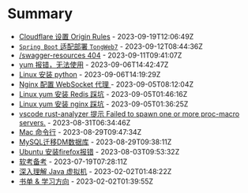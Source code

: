 # Summary

- [Cloudflare 设置 Origin Rules](https://github.com/zhangwt-cn/notes/issues/16) - 2023-09-19T12:06:49Z
- [`Spring Boot` 适配部署 `TongWeb7`](https://github.com/zhangwt-cn/notes/issues/15) - 2023-09-12T08:44:36Z
- [/swagger-resources 404](https://github.com/zhangwt-cn/notes/issues/14) - 2023-09-11T09:41:07Z
- [yum 报错，无法使用](https://github.com/zhangwt-cn/notes/issues/13) - 2023-09-06T14:42:47Z
- [Linux 安装 python](https://github.com/zhangwt-cn/notes/issues/12) - 2023-09-06T14:19:29Z
- [Nginx 配置 WebSocket 代理 ](https://github.com/zhangwt-cn/notes/issues/11) - 2023-09-05T08:12:04Z
- [Linux yum 安装 Redis 踩坑](https://github.com/zhangwt-cn/notes/issues/10) - 2023-09-05T01:46:16Z
- [Linux yum 安装 nginx 踩坑](https://github.com/zhangwt-cn/notes/issues/9) - 2023-09-05T01:36:25Z
- [vscode rust-analyzer 提示 Failed to spawn one or more proc-macro servers.](https://github.com/zhangwt-cn/notes/issues/8) - 2023-08-31T06:34:46Z
- [Mac 命令行](https://github.com/zhangwt-cn/notes/issues/7) - 2023-08-29T09:47:34Z
- [MySQL迁移DM数据库](https://github.com/zhangwt-cn/notes/issues/6) - 2023-08-29T09:38:11Z
- [Ubuntu 安装firefox报错](https://github.com/zhangwt-cn/notes/issues/5) - 2023-08-03T09:53:32Z
- [软考备考](https://github.com/zhangwt-cn/notes/issues/4) - 2023-07-19T07:28:11Z
- [深入理解 Java 虚拟机](https://github.com/zhangwt-cn/notes/issues/2) - 2023-02-02T01:48:22Z
- [书单 & 学习方向](https://github.com/zhangwt-cn/notes/issues/3) - 2023-02-02T01:39:55Z
